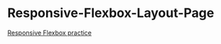 # Responsive-Flexbox-Layout-Page
<a href="https://artiomb5.github.io/Responsive-Flexbox-Layout-Page/">Responsive Flexbox practice</a>
